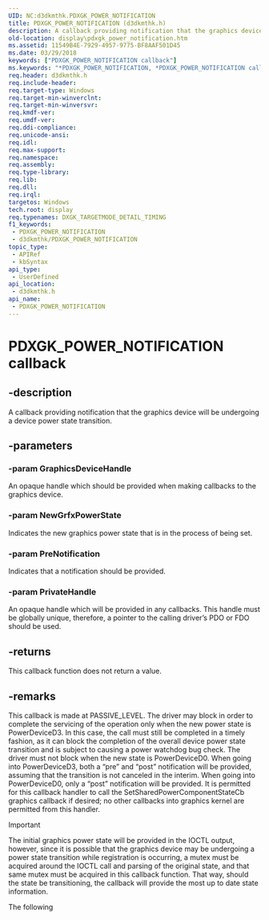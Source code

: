 ```yaml
---
UID: NC:d3dkmthk.PDXGK_POWER_NOTIFICATION
title: PDXGK_POWER_NOTIFICATION (d3dkmthk.h)
description: A callback providing notification that the graphics device will be undergoing a device power state transition.
old-location: display\pdxgk_power_notification.htm
ms.assetid: 11549B4E-7929-4957-9775-BF8AAF501D45
ms.date: 03/29/2018
keywords: ["PDXGK_POWER_NOTIFICATION callback"]
ms.keywords: "*PDXGK_POWER_NOTIFICATION, *PDXGK_POWER_NOTIFICATION callback function [Display Devices], d3dkmthk/*PDXGK_POWER_NOTIFICATION, display.pdxgk_power_notification"
req.header: d3dkmthk.h
req.include-header: 
req.target-type: Windows
req.target-min-winverclnt: 
req.target-min-winversvr: 
req.kmdf-ver: 
req.umdf-ver: 
req.ddi-compliance: 
req.unicode-ansi: 
req.idl: 
req.max-support: 
req.namespace: 
req.assembly: 
req.type-library: 
req.lib: 
req.dll: 
req.irql: 
targetos: Windows
tech.root: display
req.typenames: DXGK_TARGETMODE_DETAIL_TIMING
f1_keywords:
 - PDXGK_POWER_NOTIFICATION
 - d3dkmthk/PDXGK_POWER_NOTIFICATION
topic_type:
 - APIRef
 - kbSyntax
api_type:
 - UserDefined
api_location:
 - d3dkmthk.h
api_name:
 - PDXGK_POWER_NOTIFICATION
---
```


# PDXGK_POWER_NOTIFICATION callback


## -description

A callback providing notification that the graphics device will be undergoing a device power state transition.

## -parameters

### -param GraphicsDeviceHandle

An opaque handle which should be provided when making callbacks to the graphics device.

### -param NewGrfxPowerState

Indicates the new graphics power state that is in the process of being set.

### -param PreNotification

Indicates that a notification should be provided.

### -param PrivateHandle

An opaque handle which will be provided in any callbacks. This handle must be globally unique, therefore, a pointer to the calling driver’s PDO or FDO should be used.

## -returns

This callback function does not return a value.

## -remarks

This callback is made at PASSIVE_LEVEL. The driver may block in order to complete the servicing of the operation only when the new power state is PowerDeviceD3. In this case, the call must still be completed in a timely fashion, as it can block the completion of the overall device power state transition and is subject to causing a power watchdog bug check. The driver must not block when the new state is PowerDeviceD0. When going into PowerDeviceD3, both a “pre” and “post” notification will be provided, assuming that the transition is not canceled in the interim. When going into PowerDeviceD0, only a “post” notification will be provided. It is permitted for this callback handler to call the SetSharedPowerComponentStateCb graphics callback if desired; no other callbacks into graphics kernel are permitted from this handler.

> [!Important] 
> The initial graphics power state will be provided in the IOCTL output, however, since it is possible that the graphics device may be undergoing a power state transition while registration is occurring, a mutex must be acquired around the IOCTL call and parsing of the original state, and that same mutex must be acquired in this callback function. That way, should the state be transitioning, the callback will provide the most up to date state information.

The following

